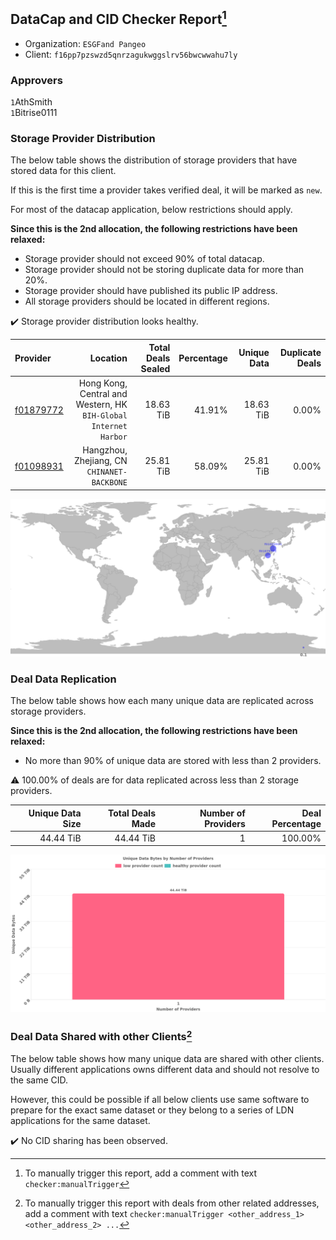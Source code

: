 ## DataCap and CID Checker Report[^1]
 - Organization: `ESGFand Pangeo`
 - Client: `f16pp7pzswzd5qnrzagukwggslrv56bwcwwahu7ly`
### Approvers
`1`AthSmith<br/>`1`Bitrise0111


### Storage Provider Distribution
The below table shows the distribution of storage providers that have stored data for this client.

If this is the first time a provider takes verified deal, it will be marked as `new`.

For most of the datacap application, below restrictions should apply.

**Since this is the 2nd allocation, the following restrictions have been relaxed:**
 - Storage provider should not exceed 90% of total datacap.
 - Storage provider should not be storing duplicate data for more than 20%.
 - Storage provider should have published its public IP address.
 - All storage providers should be located in different regions.

✔️ Storage provider distribution looks healthy.

| Provider                                              |                                                            Location | Total Deals Sealed | Percentage | Unique Data | Duplicate Deals |
| :---------------------------------------------------- | ------------------------------------------------------------------: | -----------------: | ---------: | ----------: | --------------: |
| [f01879772](https://filfox.info/en/address/f01879772) | Hong Kong, Central and Western, HK<br/>`BIH-Global Internet Harbor` |          18.63 TiB |     41.91% |   18.63 TiB |           0.00% |
| [f01098931](https://filfox.info/en/address/f01098931) |                      Hangzhou, Zhejiang, CN<br/>`CHINANET-BACKBONE` |          25.81 TiB |     58.09% |   25.81 TiB |           0.00% |

<img src="https://raw.githubusercontent.com/data-preservation-programs/filplus-checker-assets/main/filecoin-project/filecoin-plus-large-datasets/issues/2173/1698091257798.png"/>

### Deal Data Replication
The below table shows how each many unique data are replicated across storage providers.


**Since this is the 2nd allocation, the following restrictions have been relaxed:**
- No more than 90% of unique data are stored with less than 2 providers.

⚠️ 100.00% of deals are for data replicated across less than 2 storage providers.

| Unique Data Size | Total Deals Made | Number of Providers | Deal Percentage |
| ---------------: | ---------------: | ------------------: | --------------: |
|        44.44 TiB |        44.44 TiB |                   1 |         100.00% |

<img src="https://raw.githubusercontent.com/data-preservation-programs/filplus-checker-assets/main/filecoin-project/filecoin-plus-large-datasets/issues/2173/1698091258675.png"/>

### Deal Data Shared with other Clients[^3]
The below table shows how many unique data are shared with other clients.
Usually different applications owns different data and should not resolve to the same CID.

However, this could be possible if all below clients use same software to prepare for the exact same dataset or they belong to a series of LDN applications for the same dataset.

✔️ No CID sharing has been observed.

[^1]: To manually trigger this report, add a comment with text `checker:manualTrigger`

[^2]: Deals from those addresses are combined into this report as they are specified with `checker:manualTrigger`

[^3]: To manually trigger this report with deals from other related addresses, add a comment with text `checker:manualTrigger <other_address_1> <other_address_2> ...`

